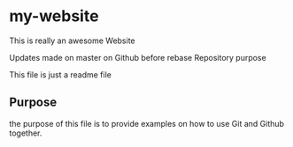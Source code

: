 # my-website

This is really an awesome Website

Updates made on master on Github before rebase
Repository purpose

This file is just a readme file

## Purpose

the purpose of this file is to provide examples
on how to use Git and Github together.
